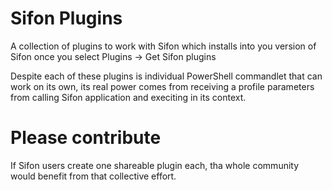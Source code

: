 # Sifon Plugins

A collection of plugins to work with Sifon which installs into you version of Sifon once you select Plugins -> Get Sifon plugins

Despite each of these plugins is individual PowerShell commandlet that can work on its own, its real power comes from receiving a profile parameters from calling Sifon application and execiting in its context.

# Please contribute

If Sifon users create one shareable plugin each, tha whole community would benefit from that collective effort.
